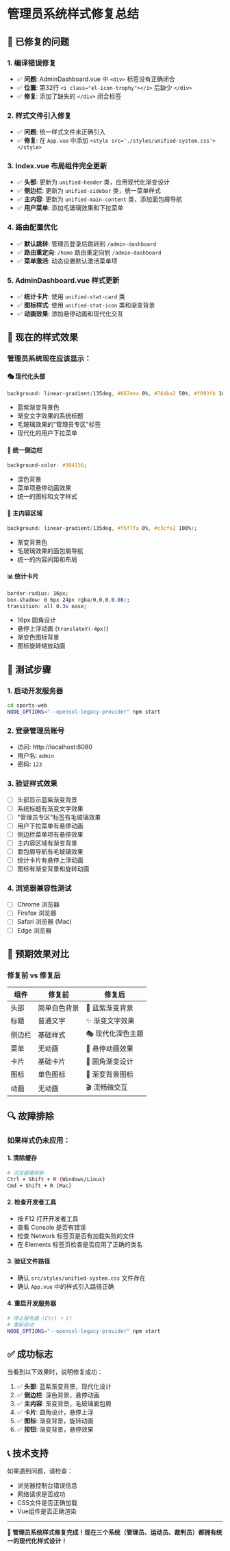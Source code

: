 # 管理员系统样式修复总结

## 🔧 已修复的问题

### 1. **编译错误修复**
- ✅ **问题**: AdminDashboard.vue 中 `<div>` 标签没有正确闭合
- ✅ **位置**: 第32行 `<i class="el-icon-trophy"></i>` 后缺少 `</div>`
- ✅ **修复**: 添加了缺失的 `</div>` 闭合标签

### 2. **样式文件引入修复**
- ✅ **问题**: 统一样式文件未正确引入
- ✅ **修复**: 在 `App.vue` 中添加 `<style src='./styles/unified-system.css'></style>`

### 3. **Index.vue 布局组件完全更新**
- ✅ **头部**: 更新为 `unified-header` 类，应用现代化渐变设计
- ✅ **侧边栏**: 更新为 `unified-sidebar` 类，统一菜单样式
- ✅ **主内容**: 更新为 `unified-main-content` 类，添加面包屑导航
- ✅ **用户菜单**: 添加毛玻璃效果和下拉菜单

### 4. **路由配置优化**
- ✅ **默认跳转**: 管理员登录后跳转到 `/admin-dashboard`
- ✅ **路由重定向**: `/home` 路由重定向到 `/admin-dashboard`
- ✅ **菜单激活**: 动态设置默认激活菜单项

### 5. **AdminDashboard.vue 样式更新**
- ✅ **统计卡片**: 使用 `unified-stat-card` 类
- ✅ **图标样式**: 使用 `unified-stat-icon` 类和渐变背景
- ✅ **动画效果**: 添加悬停动画和现代化交互

## 🎨 现在的样式效果

### 管理员系统现在应该显示：

#### **🎭 现代化头部**
```css
background: linear-gradient(135deg, #667eea 0%, #764ba2 50%, #f093fb 100%);
```
- 蓝紫渐变背景色
- 渐变文字效果的系统标题
- 毛玻璃效果的"管理员专区"标签
- 现代化的用户下拉菜单

#### **📱 统一侧边栏**
```css
background-color: #304156;
```
- 深色背景
- 菜单项悬停动画效果
- 统一的图标和文字样式

#### **🌈 主内容区域**
```css
background: linear-gradient(135deg, #f5f7fa 0%, #c3cfe2 100%);
```
- 渐变背景色
- 毛玻璃效果的面包屑导航
- 统一的内容间距和布局

#### **📊 统计卡片**
```css
border-radius: 16px;
box-shadow: 0 6px 24px rgba(0,0,0,0.08);
transition: all 0.3s ease;
```
- 16px 圆角设计
- 悬停上浮动画 (`translateY(-4px)`)
- 渐变色图标背景
- 图标旋转缩放动画

## 🚀 测试步骤

### 1. **启动开发服务器**
```bash
cd sports-web
NODE_OPTIONS="--openssl-legacy-provider" npm start
```

### 2. **登录管理员账号**
- 访问: http://localhost:8080
- 用户名: `admin`
- 密码: `123`

### 3. **验证样式效果**
- [ ] 头部显示蓝紫渐变背景
- [ ] 系统标题有渐变文字效果
- [ ] "管理员专区"标签有毛玻璃效果
- [ ] 用户下拉菜单有悬停动画
- [ ] 侧边栏菜单项有悬停效果
- [ ] 主内容区域有渐变背景
- [ ] 面包屑导航有毛玻璃效果
- [ ] 统计卡片有悬停上浮动画
- [ ] 图标有渐变背景和旋转动画

### 4. **浏览器兼容性测试**
- [ ] Chrome 浏览器
- [ ] Firefox 浏览器
- [ ] Safari 浏览器 (Mac)
- [ ] Edge 浏览器

## 🎯 预期效果对比

### **修复前 vs 修复后**

| 组件 | 修复前 | 修复后 |
|------|--------|--------|
| 头部 | 简单白色背景 | 🌈 蓝紫渐变背景 |
| 标题 | 普通文字 | ✨ 渐变文字效果 |
| 侧边栏 | 基础样式 | 🎭 现代化深色主题 |
| 菜单 | 无动画 | 🎪 悬停动画效果 |
| 卡片 | 基础卡片 | 💎 圆角渐变设计 |
| 图标 | 单色图标 | 🎨 渐变背景图标 |
| 动画 | 无动画 | 🎬 流畅微交互 |

## 🔍 故障排除

### 如果样式仍未应用：

#### **1. 清除缓存**
```bash
# 浏览器硬刷新
Ctrl + Shift + R (Windows/Linux)
Cmd + Shift + R (Mac)
```

#### **2. 检查开发者工具**
- 按 F12 打开开发者工具
- 查看 Console 是否有错误
- 检查 Network 标签页是否有加载失败的文件
- 在 Elements 标签页检查是否应用了正确的类名

#### **3. 验证文件路径**
- 确认 `src/styles/unified-system.css` 文件存在
- 确认 `App.vue` 中的样式引入路径正确

#### **4. 重启开发服务器**
```bash
# 停止服务器 (Ctrl + C)
# 重新启动
NODE_OPTIONS="--openssl-legacy-provider" npm start
```

## ✅ 成功标志

当看到以下效果时，说明修复成功：

1. ✅ **头部**: 蓝紫渐变背景，现代化设计
2. ✅ **侧边栏**: 深色背景，悬停动画
3. ✅ **主内容**: 渐变背景，毛玻璃面包屑
4. ✅ **卡片**: 圆角设计，悬停上浮
5. ✅ **图标**: 渐变背景，旋转动画
6. ✅ **按钮**: 渐变背景，悬停效果

## 📞 技术支持

如果遇到问题，请检查：
- 浏览器控制台错误信息
- 网络请求是否成功
- CSS文件是否正确加载
- Vue组件是否正确渲染

---

**🎉 管理员系统样式修复完成！现在三个系统（管理员、运动员、裁判员）都拥有统一的现代化样式设计！**
